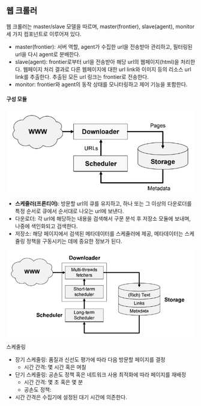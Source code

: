 ## 웹 크롤러

웹 크롤러는 master/slave 모델을 따르며, master(frontier), slave(agent), monitor 세 가지 컴포넌트로 이루어져 있다.

- master(frontier): 서버 역할, agent가 수집한 url을 전송받아 관리하고, 필터링된 url을 다시 agent로 분배한다.
- slave(agent): frontier로부터 url을 전송받아 해당 url의 웹페이지(html)을 처리한다. 웹페이지 처리 결과로 다른 웹페이지에 대한 url link와 이미지 등의 리소스 url link를 추출한다. 추출된 모든 url 링크는 frontier로 전송한다.
- monitor: frontier와 agent의 동작 상태를 모니터링하고 제어 기능을 포함한다.



#### 구성 모듈

<img src="img/crawler1.png" style="zoom:75%;" />

- **스케줄러(프론티어)**: 방문할 url의 큐를 유지하고, 하나 또는 그 이상의 다운로더를 특정 순서로 큐에서 순서대로 나오는 url에 보낸다.
- 다운로더: 각 url에 해당하는 내용을 검색해서 구문 분석 후 저장소 모듈에 보내며, 나중에 색인화되고 검색한다.
- 저장소: 해당 페이지에서 검색된 메타데이터를 스케쥴러에 제공, 메타데이터는 스케쥴링 정책을 구동시키는 데에 중요한 정보가 된다.



<img src="img/crawler2.png" style="zoom:75%;" />

스케줄링

- 장기 스케줄링: 품질과 신선도 평가에 따라 다음 방문할 페이지를 결정
  - 시간 간격: 몇 시간 혹은 며칠
- 단기 스케줄링: 공손도 정책 혹은 네트워크 사용 최적화에 따라 페이지를 재배정
  - 시간 간격: 몇 초 혹은 몇 분
  - 공손도 정책: 
- 시간 간격은 수집기에 설정된 대기 시간에 의존한다.

